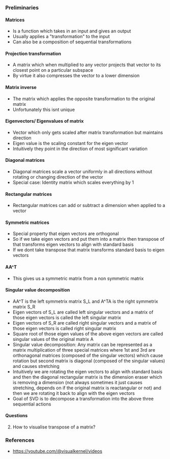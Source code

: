 ### Preliminaries
#### Matrices
* Is a function which takes in an input and gives an output
* Usually applies a "transformation" to the input
* Can also be a composition of sequential transformations

#### Projection transformation
* A matrix which when multiplied to any vector projects that vector to its closest point on a particular subspace
* By virtue it also compresses the vector to a lower dimension

#### Matrix inverse
* The matrix which applies the opposite transformation to the original matrix
* Unfortunately this isnt unique

#### Eigenvectors/ Eigenvalues of matrix
* Vector which only gets scaled after matrix transformation but maintains direction
* Eigen value is the scaling constant for the eigen vector
* Intuitively they point in the direction of most significant variation

#### Diagonal matrices
* Diagonal matrices scale a vector uniformly in all directions without rotating or changing direction of the vector
* Special case: Identity matrix which scales everything by 1

#### Rectangular matrices
* Rectangular matrices can add or subtract a dimension when applied to a vector

#### Symmetric matrices
* Special property that eigen vectors are orthogonal
* So if we take eigen vectors and put them into a matrix then transpose of that transforms eigen vectors to align with standard basis
* If we dont take transpose that matrix transforms standard basis to eigen vectors

#### AA^T
* This gives us a symmetric matrix from a non symmetric matrix

#### Singular value decomposition
* AA^T is the left symmetrix matrix S_L and A^TA is the right symmetrix matrix S_R
* Eigen vectors of S_L are called left singular vectors and a matrix of those eigen vectors is called the left singular matrix
* Eigen vectors of S_R are called right singular vectors and a matrix of those eigen vectors is called right singular matrix
* Square root of those eigen values of the above eigen vectors are called singular values of the original matrix A
* Singular value decomposition: Any matrix can be represented as a matrix multiplication of three special matrices where 1st and 3rd are orthonagonal matrices (composed of the singular vectors) which cause rotation but second matrix is diagonal (composed of the singular values) and causes stretching
* Intuitively we are rotating the eigen vectors to align with standard basis and then the diagonal rectangular matrix is the dimension eraser which is removing a dimension (not always sometimes it just causes stretching, depends on if the original matrix is reactangular or not) and then we are rotating it back to align with the eigen vectors
* Goal of SVD is to decompose a transformation into the above three sequential actions

#### Questions
2. How to visualise transpose of a matrix?


### References
* https://youtube.com/@visualkernel/videos

